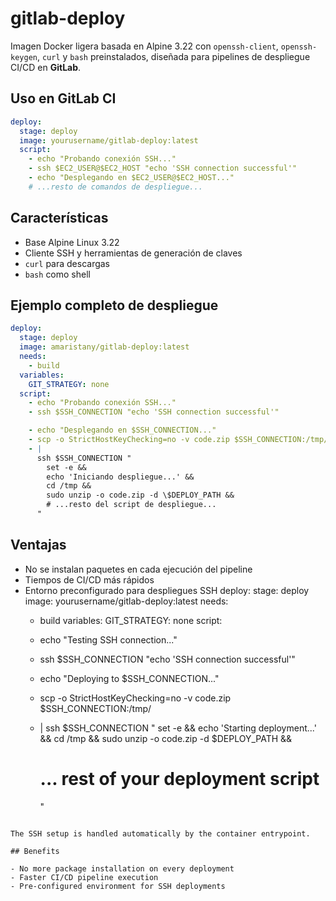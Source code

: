 # gitlab-deploy

Imagen Docker ligera basada en Alpine 3.22 con `openssh-client`, `openssh-keygen`, `curl` y `bash` preinstalados, diseñada para pipelines de despliegue CI/CD en **GitLab**.

## Uso en GitLab CI

```yaml
deploy:
  stage: deploy
  image: yourusername/gitlab-deploy:latest
  script:
    - echo "Probando conexión SSH..."
    - ssh $EC2_USER@$EC2_HOST "echo 'SSH connection successful'"
    - echo "Desplegando en $EC2_USER@$EC2_HOST..."
    # ...resto de comandos de despliegue...
```

## Características

- Base Alpine Linux 3.22  
- Cliente SSH y herramientas de generación de claves  
- `curl` para descargas  
- `bash` como shell  

## Ejemplo completo de despliegue

```yaml
deploy:
  stage: deploy
  image: amaristany/gitlab-deploy:latest
  needs:
    - build
  variables:
    GIT_STRATEGY: none
  script:
    - echo "Probando conexión SSH..."
    - ssh $SSH_CONNECTION "echo 'SSH connection successful'"

    - echo "Desplegando en $SSH_CONNECTION..."
    - scp -o StrictHostKeyChecking=no -v code.zip $SSH_CONNECTION:/tmp/
    - |
      ssh $SSH_CONNECTION "
        set -e &&
        echo 'Iniciando despliegue...' &&
        cd /tmp &&
        sudo unzip -o code.zip -d \$DEPLOY_PATH && 
        # ...resto del script de despliegue...
      "
```

## Ventajas

- No se instalan paquetes en cada ejecución del pipeline  
- Tiempos de CI/CD más rápidos  
- Entorno preconfigurado para despliegues SSH
deploy:
  stage: deploy
  image: yourusername/gitlab-deploy:latest
  needs:
    - build
  variables:
    GIT_STRATEGY: none
  script:
    - echo "Testing SSH connection..."
    - ssh $SSH_CONNECTION "echo 'SSH connection successful'"

    - echo "Deploying to $SSH_CONNECTION..."
    - scp -o StrictHostKeyChecking=no -v code.zip $SSH_CONNECTION:/tmp/
    - |
      ssh $SSH_CONNECTION "
        set -e &&
        echo 'Starting deployment...' &&
        cd /tmp &&
        sudo unzip -o code.zip -d $DEPLOY_PATH &&
        # ... rest of your deployment script
      "
```

The SSH setup is handled automatically by the container entrypoint.

## Benefits

- No more package installation on every deployment
- Faster CI/CD pipeline execution
- Pre-configured environment for SSH deployments
